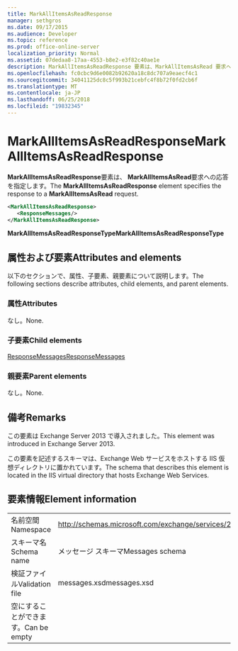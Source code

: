 ```yaml
---
title: MarkAllItemsAsReadResponse
manager: sethgros
ms.date: 09/17/2015
ms.audience: Developer
ms.topic: reference
ms.prod: office-online-server
localization_priority: Normal
ms.assetid: 07dedaa8-17aa-4553-b8e2-e3f82c40ae1e
description: MarkAllItemsAsReadResponse 要素は、MarkAllItemsAsRead 要求への応答を指定します。
ms.openlocfilehash: fc0cbc9d6e0082b92620a18c8dc707a9eaecf4c1
ms.sourcegitcommit: 34041125dc8c5f993b21cebfc4f8b72f0fd2cb6f
ms.translationtype: MT
ms.contentlocale: ja-JP
ms.lasthandoff: 06/25/2018
ms.locfileid: "19832345"
---
```

# <a name="markallitemsasreadresponse"></a><span data-ttu-id="9a38f-103">MarkAllItemsAsReadResponse</span><span class="sxs-lookup"><span data-stu-id="9a38f-103">MarkAllItemsAsReadResponse</span></span>

<span data-ttu-id="9a38f-104">**MarkAllItemsAsReadResponse**要素は、 **MarkAllItemsAsRead**要求への応答を指定します。</span><span class="sxs-lookup"><span data-stu-id="9a38f-104">The **MarkAllItemsAsReadResponse** element specifies the response to a **MarkAllItemsAsRead** request.</span></span> 
  
```XML
<MarkAllItemsAsReadResponse>
   <ResponseMessages/>
</MarkAllItemsAsReadResponse>
```

 <span data-ttu-id="9a38f-105">**MarkAllItemsAsReadResponseType**</span><span class="sxs-lookup"><span data-stu-id="9a38f-105">**MarkAllItemsAsReadResponseType**</span></span>
## <a name="attributes-and-elements"></a><span data-ttu-id="9a38f-106">属性および要素</span><span class="sxs-lookup"><span data-stu-id="9a38f-106">Attributes and elements</span></span>

<span data-ttu-id="9a38f-107">以下のセクションで、属性、子要素、親要素について説明します。</span><span class="sxs-lookup"><span data-stu-id="9a38f-107">The following sections describe attributes, child elements, and parent elements.</span></span>
  
### <a name="attributes"></a><span data-ttu-id="9a38f-108">属性</span><span class="sxs-lookup"><span data-stu-id="9a38f-108">Attributes</span></span>

<span data-ttu-id="9a38f-109">なし。</span><span class="sxs-lookup"><span data-stu-id="9a38f-109">None.</span></span>
  
### <a name="child-elements"></a><span data-ttu-id="9a38f-110">子要素</span><span class="sxs-lookup"><span data-stu-id="9a38f-110">Child elements</span></span>

[<span data-ttu-id="9a38f-111">ResponseMessages</span><span class="sxs-lookup"><span data-stu-id="9a38f-111">ResponseMessages</span></span>](responsemessages.md)
  
### <a name="parent-elements"></a><span data-ttu-id="9a38f-112">親要素</span><span class="sxs-lookup"><span data-stu-id="9a38f-112">Parent elements</span></span>

<span data-ttu-id="9a38f-113">なし。</span><span class="sxs-lookup"><span data-stu-id="9a38f-113">None.</span></span>
  
## <a name="remarks"></a><span data-ttu-id="9a38f-114">備考</span><span class="sxs-lookup"><span data-stu-id="9a38f-114">Remarks</span></span>

<span data-ttu-id="9a38f-115">この要素は Exchange Server 2013 で導入されました。</span><span class="sxs-lookup"><span data-stu-id="9a38f-115">This element was introduced in Exchange Server 2013.</span></span>
  
<span data-ttu-id="9a38f-116">この要素を記述するスキーマは、Exchange Web サービスをホストする IIS 仮想ディレクトリに置かれています。</span><span class="sxs-lookup"><span data-stu-id="9a38f-116">The schema that describes this element is located in the IIS virtual directory that hosts Exchange Web Services.</span></span>
  
## <a name="element-information"></a><span data-ttu-id="9a38f-117">要素情報</span><span class="sxs-lookup"><span data-stu-id="9a38f-117">Element information</span></span>

|||
|:-----|:-----|
|<span data-ttu-id="9a38f-118">名前空間</span><span class="sxs-lookup"><span data-stu-id="9a38f-118">Namespace</span></span>  <br/> |http://schemas.microsoft.com/exchange/services/2006/messages  <br/> |
|<span data-ttu-id="9a38f-119">スキーマ名</span><span class="sxs-lookup"><span data-stu-id="9a38f-119">Schema name</span></span>  <br/> |<span data-ttu-id="9a38f-120">メッセージ スキーマ</span><span class="sxs-lookup"><span data-stu-id="9a38f-120">Messages schema</span></span>  <br/> |
|<span data-ttu-id="9a38f-121">検証ファイル</span><span class="sxs-lookup"><span data-stu-id="9a38f-121">Validation file</span></span>  <br/> |<span data-ttu-id="9a38f-122">messages.xsd</span><span class="sxs-lookup"><span data-stu-id="9a38f-122">messages.xsd</span></span>  <br/> |
|<span data-ttu-id="9a38f-123">空にすることができます。</span><span class="sxs-lookup"><span data-stu-id="9a38f-123">Can be empty</span></span>  <br/> ||
   

